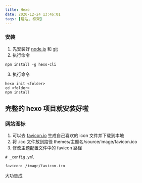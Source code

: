 ```yaml
---
title: Hexo
date: 2020-12-24 13:46:01
tags: [建站, 框架]
---
```


### 安装
1. 先安装好 [node.js](https://nodejs.org/) 和 [git](https://git-scm.com/)
2. 执行命令
```
npm install -g hexo-cli
```
3. 执行命令
```
hexo init <folder>
cd <folder>
npm install
```
完整的 hexo 项目就安装好啦
---

### 网站图标
1. 可以去 [favicon.io](https://favicon.io/) 生成自己喜欢的 icon 文件并下载到本地
2. 将 .ico 文件放到路径 themes/主题名/source/image/favicon.ico
3. 修改主题配置文件中的 favicon 路径
```
# _config.yml

favicon: /image/favicon.ico
```
大功告成
